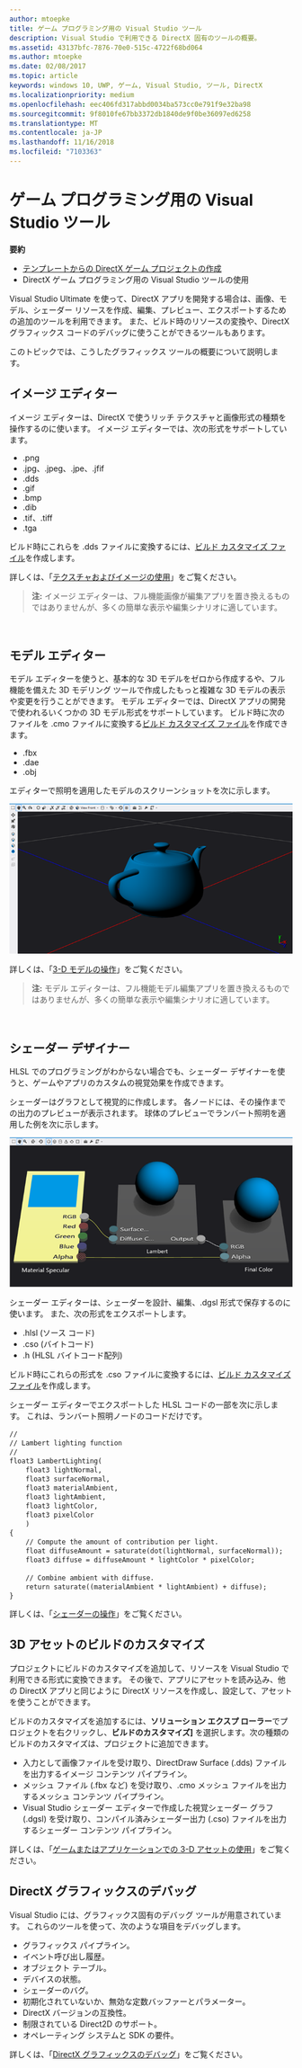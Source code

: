 ```yaml
---
author: mtoepke
title: ゲーム プログラミング用の Visual Studio ツール
description: Visual Studio で利用できる DirectX 固有のツールの概要。
ms.assetid: 43137bfc-7876-70e0-515c-4722f68bd064
ms.author: mtoepke
ms.date: 02/08/2017
ms.topic: article
keywords: windows 10, UWP, ゲーム, Visual Studio, ツール, DirectX
ms.localizationpriority: medium
ms.openlocfilehash: eec406fd317abbd0034ba573cc0e791f9e32ba98
ms.sourcegitcommit: 9f8010fe67bb3372db1840de9f0be36097ed6258
ms.translationtype: MT
ms.contentlocale: ja-JP
ms.lasthandoff: 11/16/2018
ms.locfileid: "7103363"
---
```

# <a name="visual-studio-tools-for-game-programming"></a>ゲーム プログラミング用の Visual Studio ツール



**要約**

-   [テンプレートからの DirectX ゲーム プロジェクトの作成](user-interface.md)
-   DirectX ゲーム プログラミング用の Visual Studio ツールの使用


Visual Studio Ultimate を使って、DirectX アプリを開発する場合は、画像、モデル、シェーダー リソースを作成、編集、プレビュー、エクスポートするための追加のツールを利用できます。 また、ビルド時のリソースの変換や、DirectX グラフィックス コードのデバッグに使うことができるツールもあります。

このトピックでは、こうしたグラフィックス ツールの概要について説明します。

## <a name="image-editor"></a>イメージ エディター


イメージ エディターは、DirectX で使うリッチ テクスチャと画像形式の種類を操作するのに使います。 イメージ エディターでは、次の形式をサポートしています。

-   .png
-   .jpg、.jpeg、.jpe、.jfif
-   .dds
-   .gif
-   .bmp
-   .dib
-   .tif、.tiff
-   .tga

ビルド時にこれらを .dds ファイルに変換するには、[ビルド カスタマイズ ファイル](#build-customizations-for-3d-assets)を作成します。

詳しくは、「[テクスチャおよびイメージの使用](https://msdn.microsoft.com/library/windows/apps/hh873119.aspx)」をご覧ください。

> **注:** イメージ エディターは、フル機能画像が編集アプリを置き換えるものではありませんが、多くの簡単な表示や編集シナリオに適しています。

 

## <a name="model-editor"></a>モデル エディター


モデル エディターを使うと、基本的な 3D モデルをゼロから作成するや、フル機能を備えた 3D モデリング ツールで作成したもっと複雑な 3D モデルの表示や変更を行うことができます。 モデル エディターでは、DirectX アプリの開発で使われるいくつかの 3D モデル形式をサポートしています。 ビルド時に次のファイルを .cmo ファイルに変換する[ビルド カスタマイズ ファイル](#build-customizations-for-3d-assets)を作成できます。

-   .fbx
-   .dae
-   .obj

エディターで照明を適用したモデルのスクリーンショットを次に示します。

![ティーポット](images/modeleditor.png)

詳しくは、「[3-D モデルの操作](https://msdn.microsoft.com/library/windows/apps/hh873114.aspx)」をご覧ください。

> **注:** モデル エディターは、フル機能モデル編集アプリを置き換えるものではありませんが、多くの簡単な表示や編集シナリオに適しています。

 

## <a name="shader-designer"></a>シェーダー デザイナー


HLSL でのプログラミングがわからない場合でも、シェーダー デザイナーを使うと、ゲームやアプリのカスタムの視覚効果を作成できます。

シェーダーはグラフとして視覚的に作成します。 各ノードには、その操作までの出力のプレビューが表示されます。 球体のプレビューでランバート照明を適用した例を次に示します。

![視覚シェーダー グラフ](images/shaderdesigner.png)

シェーダー エディターは、シェーダーを設計、編集、.dgsl 形式で保存するのに使います。 また、次の形式をエクスポートします。

-   .hlsl (ソース コード)
-   .cso (バイトコード)
-   .h (HLSL バイトコード配列)

ビルド時にこれらの形式を .cso ファイルに変換するには、[ビルド カスタマイズ ファイル](#build-customizations-for-3d-assets)を作成します。

シェーダー エディターでエクスポートした HLSL コードの一部を次に示します。 これは、ランバート照明ノードのコードだけです。

```hlsl
//
// Lambert lighting function
//
float3 LambertLighting(
    float3 lightNormal,
    float3 surfaceNormal,
    float3 materialAmbient,
    float3 lightAmbient,
    float3 lightColor,
    float3 pixelColor
    )
{
    // Compute the amount of contribution per light.
    float diffuseAmount = saturate(dot(lightNormal, surfaceNormal));
    float3 diffuse = diffuseAmount * lightColor * pixelColor;

    // Combine ambient with diffuse.
    return saturate((materialAmbient * lightAmbient) + diffuse);
}
```

詳しくは、「[シェーダーの操作](https://msdn.microsoft.com/library/windows/apps/hh873117.aspx)」をご覧ください。

## <a name="build-customizations-for-3d-assets"></a>3D アセットのビルドのカスタマイズ


プロジェクトにビルドのカスタマイズを追加して、リソースを Visual Studio で利用できる形式に変換できます。 その後で、アプリにアセットを読み込み、他の DirectX アプリと同じように DirectX リソースを作成し、設定して、アセットを使うことができます。

ビルドのカスタマイズを追加するには、**ソリューション エクスプ ローラー**でプロジェクトを右クリックし、**ビルドのカスタマイズ]** を選択します。次の種類のビルドのカスタマイズは、プロジェクトに追加できます。

-   入力として画像ファイルを受け取り、DirectDraw Surface (.dds) ファイルを出力するイメージ コンテンツ パイプライン。
-   メッシュ ファイル (.fbx など) を受け取り、.cmo メッシュ ファイルを出力するメッシュ コンテンツ パイプライン。
-   Visual Studio シェーダー エディターで作成した視覚シェーダー グラフ (.dgsl) を受け取り、コンパイル済みシェーダー出力 (.cso) ファイルを出力するシェーダー コンテンツ パイプライン。

詳しくは、「[ゲームまたはアプリケーションでの 3-D アセットの使用](https://msdn.microsoft.com/library/windows/apps/hh972446.aspx)」をご覧ください。

## <a name="debugging-directx-graphics"></a>DirectX グラフィックスのデバッグ


Visual Studio には、グラフィックス固有のデバッグ ツールが用意されています。 これらのツールを使って、次のような項目をデバッグします。

-   グラフィックス パイプライン。
-   イベント呼び出し履歴。
-   オブジェクト テーブル。
-   デバイスの状態。
-   シェーダーのバグ。
-   初期化されていないか、無効な定数バッファーとパラメーター。
-   DirectX バージョンの互換性。
-   制限されている Direct2D のサポート。
-   オペレーティング システムと SDK の要件。

詳しくは、「[DirectX グラフィックスのデバッグ](https://msdn.microsoft.com/library/windows/apps/hh315751.aspx)」をご覧ください。


 

 

 




